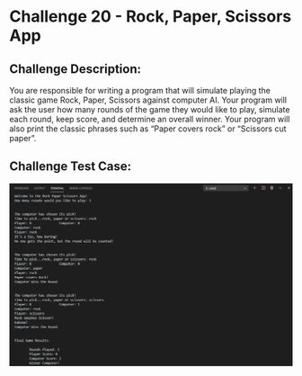 # Challenge 20 - Rock, Paper, Scissors App


## Challenge Description:

You are responsible for writing a program that will simulate playing the classic game Rock,
Paper, Scissors against computer AI. Your program will ask the user how many rounds of the
game they would like to play, simulate each round, keep score, and determine an overall
winner. Your program will also print the classic phrases such as “Paper covers rock” or
“Scissors cut paper”.

## Challenge Test Case:

<p align = center>
  <img src="https://github.com/aajinkya1203/The-Art-Of-Doing/blob/branch-20/%2320.PNG">
</p>
